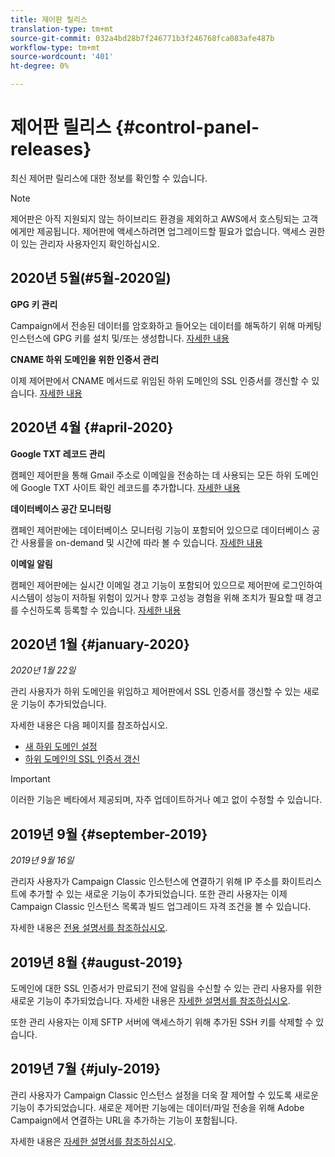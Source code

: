 ```yaml
---
title: 제어판 릴리스
translation-type: tm+mt
source-git-commit: 032a4bd28b7f246771b3f246768fca083afe487b
workflow-type: tm+mt
source-wordcount: '401'
ht-degree: 0%

---
```



# 제어판 릴리스 {#control-panel-releases}

최신 제어판 릴리스에 대한 정보를 확인할 수 있습니다.

>[!NOTE]
>
>제어판은 아직 지원되지 않는 하이브리드 환경을 제외하고 AWS에서 호스팅되는 고객에게만 제공됩니다. 제어판에 액세스하려면 업그레이드할 필요가 없습니다. 액세스 권한이 있는 관리자 사용자인지 확인하십시오.

## 2020년 5월(#5월-2020일)

**GPG 키 관리**

Campaign에서 전송된 데이터를 암호화하고 들어오는 데이터를 해독하기 위해 마케팅 인스턴스에 GPG 키를 설치 및/또는 생성합니다. [자세한 내용](instances-settings/using/gpg-keys-management.md)

**CNAME 하위 도메인을 위한 인증서 관리**

이제 제어판에서 CNAME 메서드로 위임된 하위 도메인의 SSL 인증서를 갱신할 수 있습니다. [자세한 내용](subdomains-certificates/using/renewing-subdomain-certificate.md)

## 2020년 4월 {#april-2020}

**Google TXT 레코드 관리**

캠페인 제어판을 통해 Gmail 주소로 이메일을 전송하는 데 사용되는 모든 하위 도메인에 Google TXT 사이트 확인 레코드를 추가합니다. [자세한 내용](subdomains-certificates/using/managing-txt-records.md)

**데이터베이스 공간 모니터링**

캠페인 제어판에는 데이터베이스 모니터링 기능이 포함되어 있으므로 데이터베이스 공간 사용률을 on-demand 및 시간에 따라 볼 수 있습니다. [자세한 내용](performance-monitoring/using/database-monitoring.md)

**이메일 알림**

캠페인 제어판에는 실시간 이메일 경고 기능이 포함되어 있으므로 제어판에 로그인하여 시스템이 성능이 저하될 위험이 있거나 향후 고성능 경험을 위해 조치가 필요할 때 경고를 수신하도록 등록할 수 있습니다. [자세한 내용](performance-monitoring/using/email-alerting.md)

## 2020년 1월 {#january-2020}

*2020년 1월 22일*

관리 사용자가 하위 도메인을 위임하고 제어판에서 SSL 인증서를 갱신할 수 있는 새로운 기능이 추가되었습니다.

자세한 내용은 다음 페이지를 참조하십시오.
* [새 하위 도메인 설정](subdomains-certificates/using/setting-up-new-subdomain.md)
* [하위 도메인의 SSL 인증서 갱신](subdomains-certificates/using/renewing-subdomain-certificate.md)

>[!IMPORTANT]
>
>이러한 기능은 베타에서 제공되며, 자주 업데이트하거나 예고 없이 수정할 수 있습니다.

## 2019년 9월 {#september-2019}

*2019년 9월 16일*

관리자 사용자가 Campaign Classic 인스턴스에 연결하기 위해 IP 주소를 화이트리스트에 추가할 수 있는 새로운 기능이 추가되었습니다.
또한 관리 사용자는 이제 Campaign Classic 인스턴스 목록과 빌드 업그레이드 자격 조건을 볼 수 있습니다.

자세한 내용은 [전용 설명서를 참조하십시오](instances-settings/using/ip-whitelisting-instance-access.md).

## 2019년 8월 {#august-2019}

도메인에 대한 SSL 인증서가 만료되기 전에 알림을 수신할 수 있는 관리 사용자를 위한 새로운 기능이 추가되었습니다. 자세한 내용은 [자세한 설명서를 참조하십시오](subdomains-certificates/using/monitoring-ssl-certificates.md).

또한 관리 사용자는 이제 SFTP 서버에 액세스하기 위해 추가된 SSH 키를 삭제할 수 있습니다.

## 2019년 7월 {#july-2019}

관리 사용자가 Campaign Classic 인스턴스 설정을 더욱 잘 제어할 수 있도록 새로운 기능이 추가되었습니다. 새로운 제어판 기능에는 데이터/파일 전송을 위해 Adobe Campaign에서 연결하는 URL을 추가하는 기능이 포함됩니다.

자세한 내용은 [자세한 설명서를 참조하십시오](instances-settings/using/url-permissions.md).
